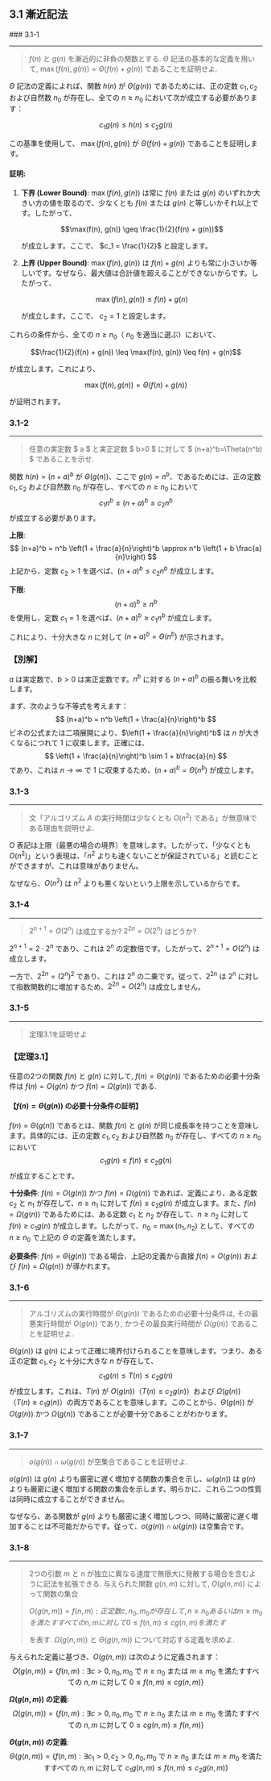 ## 3.1 漸近記法

### 3.1-1
***
> $f(n)$ と $g(n)$ を漸近的に非負の関数とする. $\Theta$ 記法の基本的な定義を用いて, $\max(f(n), g(n)) = \Theta (f(n) + g(n))$ であることを証明せよ.

$\Theta$ 記法の定義によれば、関数 $h(n)$ が $\Theta(g(n))$ であるためには、正の定数 $c_1, c_2$ および自然数 $n_0$ が存在し、全ての $n \geq n_0$ において次が成立する必要があります：

$$
c_1 g(n) \leq h(n) \leq c_2 g(n)
$$

この基準を使用して、 $\max(f(n), g(n))$ が $\Theta(f(n) + g(n))$ であることを証明します。

#### 証明:

1. **下界 (Lower Bound)**:
   $\max(f(n), g(n))$ は常に $f(n)$ または $g(n)$ のいずれか大きい方の値を取るので、少なくとも $f(n)$ または $g(n)$ と等しいかそれ以上です。したがって、
   
   $$\max(f(n), g(n)) \geq \frac{1}{2}(f(n) + g(n))$$
   
   が成立します。ここで、 $c_1 = \frac{1}{2}$ と設定します。

3. **上界 (Upper Bound)**:
   $\max(f(n), g(n))$ は $f(n) + g(n)$ よりも常に小さいか等しいです。なぜなら、最大値は合計値を超えることができないからです。したがって、
   
   $$\max(f(n), g(n)) \leq f(n) + g(n)$$
   
   が成立します。ここで、 $c_2 = 1$ と設定します。

これらの条件から、全ての $n \geq n_0$（ $n_0$ を適当に選ぶ）において、

$$\frac{1}{2}(f(n) + g(n)) \leq \max(f(n), g(n)) \leq f(n) + g(n)$$

が成立します。これにより、

$$\max(f(n), g(n)) = \Theta(f(n) + g(n))$$

が証明されます。

### 3.1-2
***
> 任意の実定数 $ a $ と実正定数 $ b>0 $ に対して $ (n+a)^b=\Theta(n^b) $ であることを示せ. 

関数 $h(n) = (n+a)^b$ が $\Theta(g(n))$、ここで $g(n) = n^b$、であるためには、正の定数 $c_1, c_2$ および自然数 $n_0$ が存在し、すべての $n \geq n_0$ において
$$
c_1 n^b \leq (n+a)^b \leq c_2 n^b
$$
が成立する必要があります。

**上限**: 
$$
(n+a)^b = n^b \left(1 + \frac{a}{n}\right)^b \approx n^b \left(1 + b \frac{a}{n}\right)
$$
上記から、定数 $c_2 > 1$ を選べば、$(n+a)^b \leq c_2 n^b$ が成立します。

**下限**: 
$$
(n+a)^b \geq n^b
$$
を使用し、定数 $c_1 = 1$ を選べば、$(n+a)^b \geq c_1 n^b$ が成立します。

これにより、十分大きな $n$ に対して $(n+a)^b = \Theta(n^b)$ が示されます。

### **【別解】**


$a$ は実定数で、$b > 0$ は実正定数です。$n^b$ に対する $(n+a)^b$ の振る舞いを比較します。

まず、次のような不等式を考えます：
$$
(n+a)^b = n^b \left(1 + \frac{a}{n}\right)^b
$$
ビネの公式または二項展開により、$\left(1 + \frac{a}{n}\right)^b$ は $n$ が大きくなるにつれて 1 に収束します。正確には、
$$
\left(1 + \frac{a}{n}\right)^b \sim 1 + b\frac{a}{n}
$$
であり、これは $n \to \infty$ で $1$ に収束するため、$(n+a)^b = \Theta(n^b)$ が成立します。

### 3.1-3
***
> 文「アルゴリズム $A$ の実行時間は少なくとも $O(n^2)$ である」が無意味である理由を説明せよ. 

$O$ 表記は上限（最悪の場合の境界）を意味します。したがって、「少なくとも $O(n^2)$」という表現は、「$n^2$ よりも速くないことが保証されている」と読むことができますが、これは意味がありません。

なぜなら、$O(n^2)$ は $n^2$ よりも悪くないという上限を示しているからです。

### 3.1-4
***
> $2^{n+1}=O(2^n)$ は成立するか? $2^{2n}=O(2^n)$ はどうか?

$2^{n+1} = 2 \cdot 2^n$ であり、これは $2^n$ の定数倍です。したがって、$2^{n+1} = O(2^n)$ は成立します。

一方で、$2^{2n} = (2^n)^2$ であり、これは $2^n$ の二乗です。従って、$2^{2n}$ は $2^n$ に対して指数関数的に増加するため、$2^{2n} = O(2^n)$ は成立しません。

### 3.1-5
***
> 定理3.1を証明せよ

### 【定理3.1】
任意の2つの関数 $f(n)$ と $g(n)$ に対して, $f(n)=\Theta(g(n))$ であるための必要十分条件は $f(n)=O(g(n)$ かつ $f(n)= \Omega(g(n))$ である. 

####  【$f(n)=\Theta(g(n))$ の必要十分条件の証明】

$f(n)=\Theta(g(n))$ であるとは、関数 $f(n)$ と $g(n)$ が同じ成長率を持つことを意味します。具体的には、正の定数 $c_1, c_2$ および自然数 $n_0$ が存在し、すべての $n \geq n_0$ において
$$
c_1 g(n) \leq f(n) \leq c_2 g(n)
$$
が成立することです。

**十分条件**: $f(n)=O(g(n))$ かつ $f(n)=\Omega(g(n))$ であれば、定義により、ある定数 $c_2$ と $n_1$ が存在して、$n \geq n_1$ に対して $f(n) \leq c_2 g(n)$ が成立します。また、$f(n)=\Omega(g(n))$ であるためには、ある定数 $c_1$ と $n_2$ が存在して、$n \geq n_2$ に対して $f(n) \geq c_1 g(n)$ が成立します。したがって、$n_0 = \max(n_1, n_2)$ として、すべての $n \geq n_0$ で上記の $\Theta$ の定義を満たします。

**必要条件**: $f(n)=\Theta(g(n))$ である場合、上記の定義から直接 $f(n)=O(g(n))$ および $f(n)=\Omega(g(n))$ が導かれます。

### 3.1-6
****
> アルゴリズムの実行時間が $\Theta(g(n))$ であるための必要十分条件は, その最悪実行時間が $O(g(n))$ であり, かつその最良実行時間が $\Omega(g(n))$ であることを証明せよ. 

$\Theta(g(n))$ は $g(n)$ によって正確に境界付けられることを意味します。つまり、ある正の定数 $c_1, c_2$ と十分に大きな $n$ が存在して、
$$
c_1 g(n) \leq T(n) \leq c_2 g(n)
$$
が成立します。これは、$T(n)$ が $O(g(n))$（$T(n) \leq c_2 g(n)$）および $\Omega(g(n))$（$T(n) \geq c_1 g(n)$）の両方であることを意味します。このことから、$\Theta(g(n))$ が $O(g(n))$ かつ $\Omega(g(n))$ であることが必要十分であることがわかります。

### 3.1-7
***
> $o(g(n)) \cap \omega(g(n))$ が空集合であることを証明せよ.

$o(g(n))$ は $g(n)$ よりも厳密に遅く増加する関数の集合を示し、$\omega(g(n))$ は $g(n)$ よりも厳密に速く増加する関数の集合を示します。明らかに、これら二つの性質は同時に成立することができません。

なぜなら、ある関数が $g(n)$ よりも厳密に速く増加しつつ、同時に厳密に遅く増加することは不可能だからです。従って、$o(g(n)) \cap \omega(g(n))$ は空集合です。

### 3.1-8
***
> 2つの引数 $m$ と $n$ が独立に異なる速度で無限大に発散する場合を含むように記法を拡張できる. 与えられた関数 $g(n,m)$ に対して, $O(g(n,m))$ によって関数の集合
>
> $O(g(n,m))= {f(n,m) : 正定数 c, n_0, m_0 が存在して, n \ge n_0 あるいは m \ge m_0 を満たすすべての n, m に対して 0 \le f(n,m) \le c g(n,m) を満たす}$
> 
> を表す. $\Omega(g(n,m))$ と $\Theta(g(n,m))$ について対応する定義を求めよ.

与えられた定義に基づき、$O(g(n,m))$ は次のように定義されます：
$$
O(g(n,m))= \{f(n,m) : \exists c > 0, n_0, m_0 \text{ で } n \ge n_0 \text{ または } m \ge m_0 \text{ を満たすすべての } n, m \text{ に対して } 0 \le f(n,m) \le c g(n,m)\}
$$

**$\Omega(g(n,m))$ の定義**:
$$
\Omega(g(n,m))= \{f(n,m) : \exists c > 0, n_0, m_0 \text{ で } n \ge n_0 \text{ または } m \ge m_0 \text{ を満たすすべての } n, m \text{ に対して } 0 \le c g(n,m) \le f(n,m)\}
$$

**$\Theta(g(n,m))$ の定義**:
$$
\Theta(g(n,m))= \{f(n,m) : \exists c_1 > 0, c_2 > 0, n_0, m_0 \text{ で } n \ge n_0 \text{ または } m \ge m_0 \text{ を満たすすべての } n, m \text{ に対して } c_1 g(n,m) \le f(n,m) \le c_2 g(n,m)\}
$$
